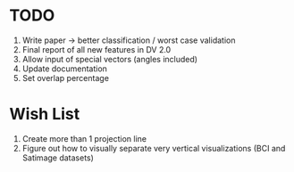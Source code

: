# TODO
1. Write paper -> better classification / worst case validation
2. Final report of all new features in DV 2.0
3. Allow input of special vectors (angles included)
4. Update documentation
5. Set overlap percentage

# Wish List
1. Create more than 1 projection line
2. Figure out how to visually separate very vertical visualizations (BCI and Satimage datasets)
